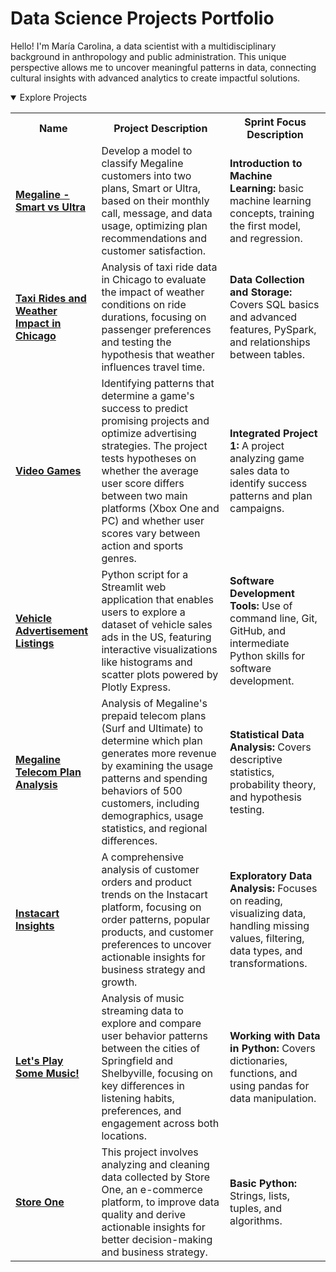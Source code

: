 <!DOCTYPE html>
<html lang="en">
<head>
    <meta charset="UTF-8">
    <meta name="viewport" content="width=device-width, initial-scale=1.0">
    <title>Data Science Projects Portfolio</title>
    <link rel="stylesheet" href="styles.css">
</head>
<body>
    <h1>Data Science Projects Portfolio</h1>
    <p>Hello! I'm María Carolina, a data scientist with a multidisciplinary background in anthropology and public administration. This unique perspective allows me to uncover meaningful patterns in data, connecting cultural insights with advanced analytics to create impactful solutions.</p>
    <details open>
        <summary>Explore Projects</summary>
        <table>
            <tr>
                <th>Name</th>
                <th>Project Description</th>
                <th>Sprint Focus Description</th>
            </tr>
            <tr>
                <td><a href="https://github.com/carolinagles/datascience/blob/main/8.Introduction_to_machine_learning/megaline_smart_ultra_en.ipynb"><b>Megaline - Smart vs Ultra</b></a></td>
                <td>Develop a model to classify Megaline customers into two plans, Smart or Ultra, based on their monthly call, message, and data usage, optimizing plan recommendations and customer satisfaction.</td>
                <td><b>Introduction to Machine Learning:</b> basic machine learning concepts, training the first model, and regression.</td>
            </tr>
            <tr>
                <td><a href="https://github.com/carolinagles/datascience/blob/main/7.Data_%20collection_%20and_storage_(SQL)/taxis_en.ipynb"><b>Taxi Rides and Weather Impact in Chicago</b></a></td>
                <td>Analysis of taxi ride data in Chicago to evaluate the impact of weather conditions on ride durations, focusing on passenger preferences and testing the hypothesis that weather influences travel time.</td>
                <td><b>Data Collection and Storage:</b> Covers SQL basics and advanced features, PySpark, and relationships between tables.</td>
            </tr>
            <tr>
                <td><a href="https://github.com/carolinagles/datascience/blob/main/6.I_Python_and_Software_Engineering/games.ipynb"><b>Video Games</b></a></td>
                <td>Identifying patterns that determine a game's success to predict promising projects and optimize advertising strategies. The project tests hypotheses on whether the average user score differs between two main platforms (Xbox One and PC) and whether user scores vary between action and sports genres.</td>
                <td><b>Integrated Project 1:</b> A project analyzing game sales data to identify success patterns and plan campaigns.</td>
            </tr>
            <tr>
                <td><a href="https://six-sprint.onrender.com/"><b>Vehicle Advertisement Listings</b></a></td>
                <td>Python script for a Streamlit web application that enables users to explore a dataset of vehicle sales ads in the US, featuring interactive visualizations like histograms and scatter plots powered by Plotly Express.</td>
                <td><b>Software Development Tools:</b> Use of command line, Git, GitHub, and intermediate Python skills for software development.</td>
            </tr>
            <tr>
                <td><a href="https://github.com/carolinagles/datascience/tree/main/4.Statistical_data_analysis"><b>Megaline Telecom Plan Analysis</b></a></td>
                <td>Analysis of Megaline's prepaid telecom plans (Surf and Ultimate) to determine which plan generates more revenue by examining the usage patterns and spending behaviors of 500 customers, including demographics, usage statistics, and regional differences.</td>
                <td><b>Statistical Data Analysis:</b> Covers descriptive statistics, probability theory, and hypothesis testing.</td>
            </tr>
            <tr>
                <td><a href="https://github.com/carolinagles/datascience/blob/main/3.Data_wrangling/instacart_notebook.ipynb"><b>Instacart Insights</b></a></td>
                <td>A comprehensive analysis of customer orders and product trends on the Instacart platform, focusing on order patterns, popular products, and customer preferences to uncover actionable insights for business strategy and growth.</td>
                <td><b>Exploratory Data Analysis:</b> Focuses on reading, visualizing data, handling missing values, filtering, data types, and transformations.</td>
            </tr>
            <tr>
                <td><a href="https://github.com/carolinagles/datascience/blob/main/2.Basic_python_II/music_notebook.ipynb"><b>Let's Play Some Music!</b></a></td>
                <td>Analysis of music streaming data to explore and compare user behavior patterns between the cities of Springfield and Shelbyville, focusing on key differences in listening habits, preferences, and engagement across both locations.</td>
                <td><b>Working with Data in Python:</b> Covers dictionaries, functions, and using pandas for data manipulation.</td>
            </tr>
            <tr>
                <td><a href="https://github.com/carolinagles/datascience/blob/main/1.Basic_python/ecommerce_notebook.ipynb"><b>Store One</b></a></td>
                <td>This project involves analyzing and cleaning data collected by Store One, an e-commerce platform, to improve data quality and derive actionable insights for better decision-making and business strategy.</td>
                <td><b>Basic Python:</b> Strings, lists, tuples, and algorithms.</td>
            </tr>
        </table>
    </details>
</body>
</html>
